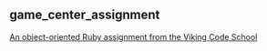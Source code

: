 ## game_center_assignment

[An object-oriented Ruby assignment from the Viking Code School](http://www.vikingcodeschool.com)